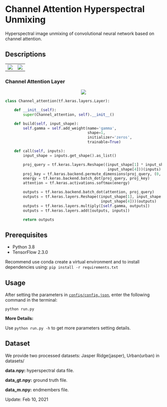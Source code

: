 # Channel Attention Hyperspectral Unmixing

Hyperspectral image unmixing of convolutional neural network based on channel attention.

## Descriptions

<table>
    <tr>
        <td>
            <img src=https://github.com/laugh12321/Hyperspectral-Imagery-Unmixing/blob/main/figures/Jasper%20Ridge.png>
        </td>
        <td>
            <img src=https://github.com/laugh12321/Hyperspectral-Imagery-Unmixing/blob/main/figures/Urban.png>
        </td>
    </tr>
</table>

### Channel Attention Layer

<div align="center">
    <img src="https://github.com/laugh12321/Hyperspectral-Imagery-Unmixing/blob/main/figures/CA.png" />
</div> 


```python
class Channel_attention(tf.keras.layers.Layer):

    def __init__(self):
        super(Channel_attention, self).__init__()

    def build(self, input_shape):
        self.gamma = self.add_weight(name='gamma',
                                     shape=1,
                                     initializer='zeros',
                                     trainable=True)

    def call(self, inputs):
        input_shape = inputs.get_shape().as_list()

        proj_query = tf.keras.layers.Reshape((input_shape[1] * input_shape[2] * input_shape[3],
                                              input_shape[4]))(inputs)
        proj_key = tf.keras.backend.permute_dimensions(proj_query, (0, 2, 1))
        energy = tf.keras.backend.batch_dot(proj_query, proj_key)
        attention = tf.keras.activations.softmax(energy)

        outputs = tf.keras.backend.batch_dot(attention, proj_query)
        outputs = tf.keras.layers.Reshape((input_shape[1], input_shape[2], input_shape[3],
                                           input_shape[4]))(outputs)
        outputs = tf.keras.layers.multiply([self.gamma, outputs])
        outputs = tf.keras.layers.add([outputs, inputs])

        return outputs
```

## Prerequisites

- Python 3.8
- TensorFlow 2.3.0

Recommend use conda create a virtual environment and to install dependencies using: `pip install -r requirements.txt`

## Usage

After setting the parameters in [`config/config.json`](https://github.com/laugh12321/Hyperspectral-Imagery-Unmixing/blob/main/config/config.json), enter the following command in the terminal:

```
python run.py
```

<b>More Details:</b>

Use `python run.py -h` to get more parameters setting details.

## Dataset

We provide two processed datasets: Jasper Ridge(jasper), Urban(urban) in datasets/

<b>data.npy:</b> hyperspectral data file.

<b>data_gt.npy:</b> ground truth file.

<b>data_m.npy:</b> endmembers file.



Update: Feb 10, 2021